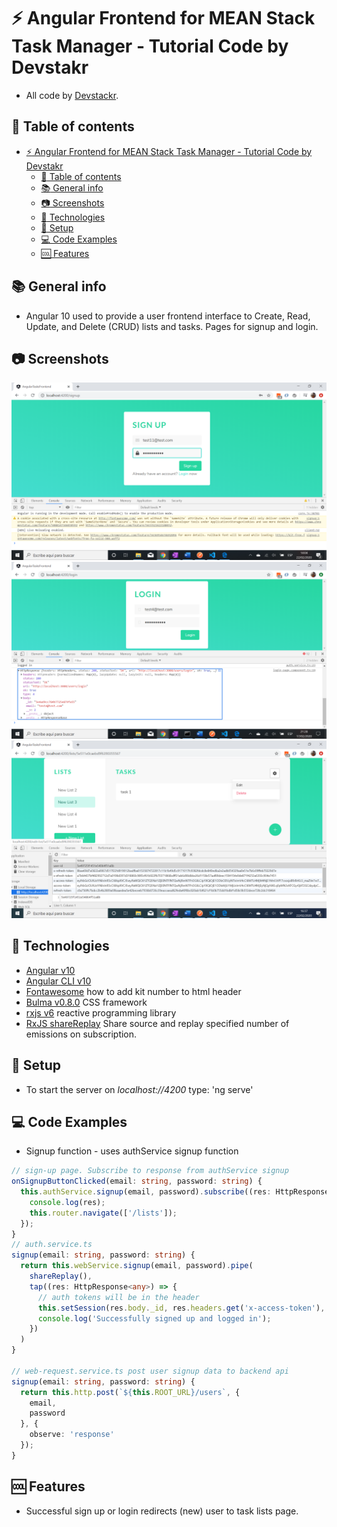# :zap: Angular Frontend for MEAN Stack Task Manager - Tutorial Code by Devstakr

* All code by [Devstackr](https://www.youtube.com/channel/UCbwsS1m4Hib6R-9F1alus_A/featured).

## :page_facing_up: Table of contents

* [:zap: Angular Frontend for MEAN Stack Task Manager - Tutorial Code by Devstakr](#zap-angular-frontend-for-mean-stack-task-manager---tutorial-code-by-devstakr)
  * [:page_facing_up: Table of contents](#page_facing_up-table-of-contents)
  * [:books: General info](#books-general-info)
  * [:camera: Screenshots](#camera-screenshots)
  * [:signal_strength: Technologies](#signal_strength-technologies)
  * [:floppy_disk: Setup](#floppy_disk-setup)
  * [:computer: Code Examples](#computer-code-examples)
  * [:cool: Features](#cool-features)

## :books: General info

* Angular 10 used to provide a user frontend interface to Create, Read, Update, and Delete (CRUD) lists and tasks. Pages for signup and login.

## :camera: Screenshots

![Angular page](./img/signup.png)
![Angular page](./img/login.png)
![Angular page](./img/lists-tokens.png)

## :signal_strength: Technologies

* [Angular v10](https://angular.io/)
* [Angular CLI v10](https://material.angular.io/)
* [Fontawesome](https://fontawesome.com/kits/b7c269bd48/use) how to add kit number to html header
* [Bulma v0.8.0](https://bulma.io/documentation/) CSS framework
* [rxjs v6](https://angular.io/guide/rx-library) reactive programming library
* [RxJS shareReplay](https://www.learnrxjs.io/learn-rxjs/operators/multicasting/sharereplay) Share source and replay specified number of emissions on subscription.

## :floppy_disk: Setup

* To start the server on _localhost://4200_ type: 'ng serve'

## :computer: Code Examples

* Signup function - uses authService signup function

```typescript
// sign-up page. Subscribe to response from authService signup
onSignupButtonClicked(email: string, password: string) {
  this.authService.signup(email, password).subscribe((res: HttpResponse<any>) => {
    console.log(res);
    this.router.navigate(['/lists']);
  });
}
// auth.service.ts
signup(email: string, password: string) {
  return this.webService.signup(email, password).pipe(
    shareReplay(),
    tap((res: HttpResponse<any>) => {
      // auth tokens will be in the header
      this.setSession(res.body._id, res.headers.get('x-access-token'), res.headers.get('x-refresh-token'));
      console.log('Successfully signed up and logged in');
    })
  )
}

// web-request.service.ts post user signup data to backend api
signup(email: string, password: string) {
  return this.http.post(`${this.ROOT_URL}/users`, {
    email,
    password
  }, {
    observe: 'response'
  });
}
```

## :cool: Features

* Successful sign up or login redirects (new) user to task lists page.
